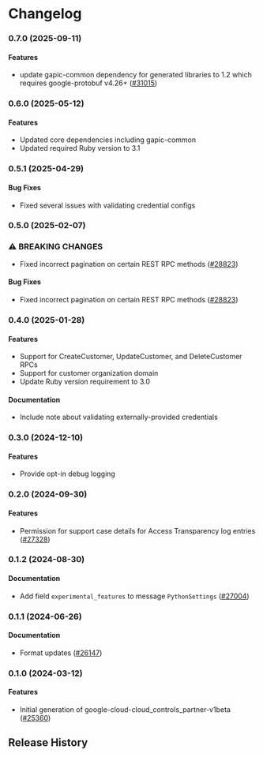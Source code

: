 # Changelog

### 0.7.0 (2025-09-11)

#### Features

* update gapic-common dependency for generated libraries to 1.2 which requires google-protobuf v4.26+ ([#31015](https://github.com/googleapis/google-cloud-ruby/issues/31015)) 

### 0.6.0 (2025-05-12)

#### Features

* Updated core dependencies including gapic-common 
* Updated required Ruby version to 3.1 

### 0.5.1 (2025-04-29)

#### Bug Fixes

* Fixed several issues with validating credential configs 

### 0.5.0 (2025-02-07)

### ⚠ BREAKING CHANGES

* Fixed incorrect pagination on certain REST RPC methods ([#28823](https://github.com/googleapis/google-cloud-ruby/issues/28823))

#### Bug Fixes

* Fixed incorrect pagination on certain REST RPC methods ([#28823](https://github.com/googleapis/google-cloud-ruby/issues/28823)) 

### 0.4.0 (2025-01-28)

#### Features

* Support for CreateCustomer, UpdateCustomer, and DeleteCustomer RPCs 
* Support for customer organization domain 
* Update Ruby version requirement to 3.0 
#### Documentation

* Include note about validating externally-provided credentials 

### 0.3.0 (2024-12-10)

#### Features

* Provide opt-in debug logging 

### 0.2.0 (2024-09-30)

#### Features

* Permission for support case details for Access Transparency log entries ([#27328](https://github.com/googleapis/google-cloud-ruby/issues/27328)) 

### 0.1.2 (2024-08-30)

#### Documentation

* Add field `experimental_features` to message `PythonSettings` ([#27004](https://github.com/googleapis/google-cloud-ruby/issues/27004)) 

### 0.1.1 (2024-06-26)

#### Documentation

* Format updates ([#26147](https://github.com/googleapis/google-cloud-ruby/issues/26147)) 

### 0.1.0 (2024-03-12)

#### Features

* Initial generation of google-cloud-cloud_controls_partner-v1beta ([#25360](https://github.com/googleapis/google-cloud-ruby/issues/25360)) 

## Release History
